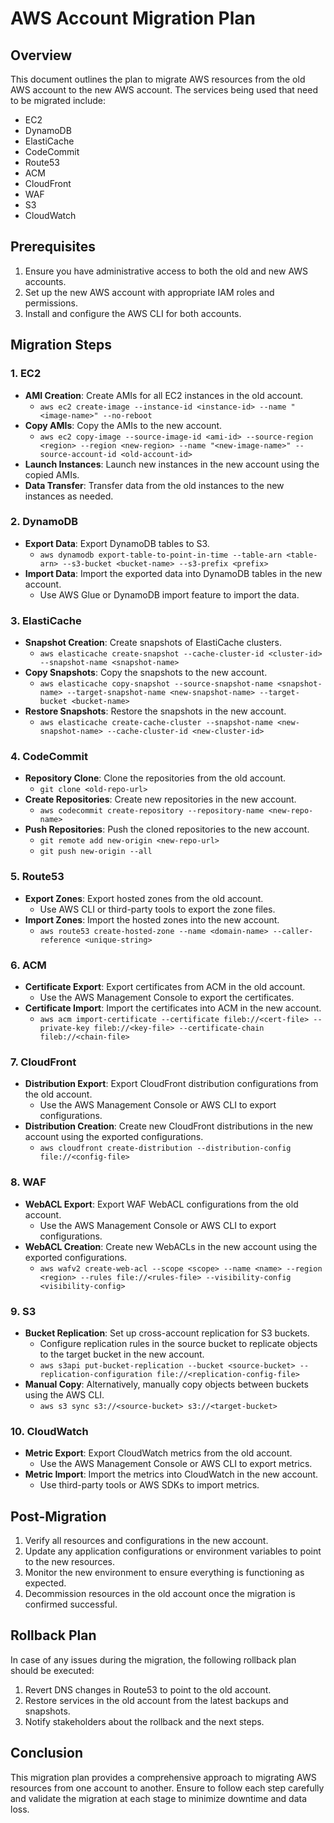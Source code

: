 # AWS Account Migration Plan

## Overview
This document outlines the plan to migrate AWS resources from the old AWS account to the new AWS account. The services being used that need to be migrated include:

- EC2
- DynamoDB
- ElastiCache
- CodeCommit
- Route53
- ACM
- CloudFront
- WAF
- S3
- CloudWatch

## Prerequisites
1. Ensure you have administrative access to both the old and new AWS accounts.
2. Set up the new AWS account with appropriate IAM roles and permissions.
3. Install and configure the AWS CLI for both accounts.

## Migration Steps

### 1. EC2
- **AMI Creation**: Create AMIs for all EC2 instances in the old account.
  - `aws ec2 create-image --instance-id <instance-id> --name "<image-name>" --no-reboot`
- **Copy AMIs**: Copy the AMIs to the new account.
  - `aws ec2 copy-image --source-image-id <ami-id> --source-region <region> --region <new-region> --name "<new-image-name>" --source-account-id <old-account-id>`
- **Launch Instances**: Launch new instances in the new account using the copied AMIs.
- **Data Transfer**: Transfer data from the old instances to the new instances as needed.

### 2. DynamoDB
- **Export Data**: Export DynamoDB tables to S3.
  - `aws dynamodb export-table-to-point-in-time --table-arn <table-arn> --s3-bucket <bucket-name> --s3-prefix <prefix>`
- **Import Data**: Import the exported data into DynamoDB tables in the new account.
  - Use AWS Glue or DynamoDB import feature to import the data.

### 3. ElastiCache
- **Snapshot Creation**: Create snapshots of ElastiCache clusters.
  - `aws elasticache create-snapshot --cache-cluster-id <cluster-id> --snapshot-name <snapshot-name>`
- **Copy Snapshots**: Copy the snapshots to the new account.
  - `aws elasticache copy-snapshot --source-snapshot-name <snapshot-name> --target-snapshot-name <new-snapshot-name> --target-bucket <bucket-name>`
- **Restore Snapshots**: Restore the snapshots in the new account.
  - `aws elasticache create-cache-cluster --snapshot-name <new-snapshot-name> --cache-cluster-id <new-cluster-id>`

### 4. CodeCommit
- **Repository Clone**: Clone the repositories from the old account.
  - `git clone <old-repo-url>`
- **Create Repositories**: Create new repositories in the new account.
  - `aws codecommit create-repository --repository-name <new-repo-name>`
- **Push Repositories**: Push the cloned repositories to the new account.
  - `git remote add new-origin <new-repo-url>`
  - `git push new-origin --all`

### 5. Route53
- **Export Zones**: Export hosted zones from the old account.
  - Use AWS CLI or third-party tools to export the zone files.
- **Import Zones**: Import the hosted zones into the new account.
  - `aws route53 create-hosted-zone --name <domain-name> --caller-reference <unique-string>`

### 6. ACM
- **Certificate Export**: Export certificates from ACM in the old account.
  - Use the AWS Management Console to export the certificates.
- **Certificate Import**: Import the certificates into ACM in the new account.
  - `aws acm import-certificate --certificate fileb://<cert-file> --private-key fileb://<key-file> --certificate-chain fileb://<chain-file>`

### 7. CloudFront
- **Distribution Export**: Export CloudFront distribution configurations from the old account.
  - Use the AWS Management Console or AWS CLI to export configurations.
- **Distribution Creation**: Create new CloudFront distributions in the new account using the exported configurations.
  - `aws cloudfront create-distribution --distribution-config file://<config-file>`

### 8. WAF
- **WebACL Export**: Export WAF WebACL configurations from the old account.
  - Use the AWS Management Console or AWS CLI to export configurations.
- **WebACL Creation**: Create new WebACLs in the new account using the exported configurations.
  - `aws wafv2 create-web-acl --scope <scope> --name <name> --region <region> --rules file://<rules-file> --visibility-config <visibility-config>`

### 9. S3
- **Bucket Replication**: Set up cross-account replication for S3 buckets.
  - Configure replication rules in the source bucket to replicate objects to the target bucket in the new account.
  - `aws s3api put-bucket-replication --bucket <source-bucket> --replication-configuration file://<replication-config-file>`
- **Manual Copy**: Alternatively, manually copy objects between buckets using the AWS CLI.
  - `aws s3 sync s3://<source-bucket> s3://<target-bucket>`

### 10. CloudWatch
- **Metric Export**: Export CloudWatch metrics from the old account.
  - Use the AWS Management Console or AWS CLI to export metrics.
- **Metric Import**: Import the metrics into CloudWatch in the new account.
  - Use third-party tools or AWS SDKs to import metrics.

## Post-Migration
1. Verify all resources and configurations in the new account.
2. Update any application configurations or environment variables to point to the new resources.
3. Monitor the new environment to ensure everything is functioning as expected.
4. Decommission resources in the old account once the migration is confirmed successful.

## Rollback Plan
In case of any issues during the migration, the following rollback plan should be executed:
1. Revert DNS changes in Route53 to point to the old account.
2. Restore services in the old account from the latest backups and snapshots.
3. Notify stakeholders about the rollback and the next steps.

## Conclusion
This migration plan provides a comprehensive approach to migrating AWS resources from one account to another. Ensure to follow each step carefully and validate the migration at each stage to minimize downtime and data loss.
